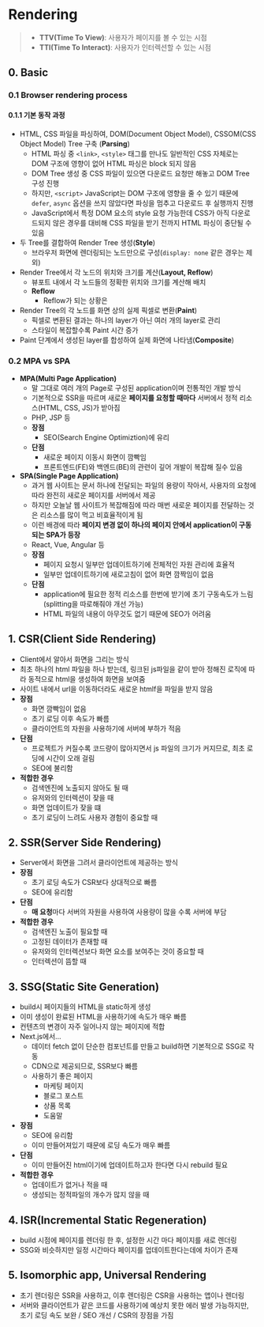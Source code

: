 # Rendering
> - **TTV(Time To View)**: 사용자가 페이지를 볼 수 있는 시점
> - **TTI(Time To Interact)**: 사용자가 인터렉션할 수 있는 시점
## 0. Basic
### 0.1 Browser rendering process
#### 0.1.1 기본 동작 과정
- HTML, CSS 파일을 파싱하여, DOM(Document Object Model), CSSOM(CSS Object Model) Tree 구축 (**Parsing**)
  - HTML 파싱 중 `<link>`, `<style>` 태그를 만나도 일반적인 CSS 자체로는 DOM 구조에 영향이 없어 HTML 파싱은 block 되지 않음
  - DOM Tree 생성 중 CSS 파일이 있으면 다운로드 요청만 해놓고 DOM Tree 구성 진행
  - 하지만, `<script>` JavaScript는 DOM 구조에 영향을 줄 수 있기 때문에 `defer`, `async` 옵션을 쓰지 않았다면 파싱을 멈추고 다운로드 후 실행까지 진행
  - JavaScript에서 특정 DOM 요소의 style 요청 가능한데 CSS가 아직 다운로드되지 않은 경우를 대비해 CSS 파일을 받기 전까지 HTML 파싱이 중단될 수 있음
- 두 Tree를 결합하여 Render Tree 생성(**Style**)
  - 브라우저 화면에 렌더링되는 노드만으로 구성(`display: none` 같은 경우는 제외)
- Render Tree에서 각 노드의 위치와 크기를 계산(**Layout, Reflow**)
  - 뷰포트 내에서 각 노드들의 정확한 위치와 크기를 계산해 배치
  - **Reflow**
    - Reflow가 되는 상황은 
- Render Tree의 각 노드를 화면 상의 실제 픽셀로 변환(**Paint**)
  - 픽셀로 변환된 결과는 하나의 layer가 아닌 여러 개의 layer로 관리
  - 스타일이 복잡할수록 Paint 시간 증가
- Paint 단계에서 생성된 layer를 합성하여 실제 화면에 나타냄(**Composite**)

### 0.2 MPA vs SPA
- **MPA(Multi Page Application)**
  - 말 그대로 여러 개의 Page로 구성된 application이며 전통적인 개발 방식
  - 기본적으로 SSR을 따르며 새로운 **페이지를 요청할 때마다** 서버에서 정적 리소스(HTML, CSS, JS)가 받아짐
  - PHP, JSP 등
  - **장점**
    - SEO(Search Engine Optimiztion)에 유리
  - **단점**
    - 새로운 페이지 이동시 화면이 깜빡임
    - 프론트엔드(FE)와 백엔드(BE)의 관련이 깊어 개발이 복잡해 질수 있음
- **SPA(Single Page Application)**
  - 과거 웹 사이트는 문서 하나에 전달되는 파일의 용량이 작아서, 사용자의 요청에 따라 완전히 새로운 페이지를 서버에서 제공
  - 하지만 오늘날 웹 사이트가 복잡해짐에 따라 매번 새로운 페이지를 전달하는 것은 리소스를 많이 먹고 비효율적이게 됨
  - 이런 배경에 따라 **페이지 변경 없이 하나의 페이지 안에서 application이 구동되는 SPA가 등장**
  - React, Vue, Angular 등
  - **장점**
    - 페이지 요청시 일부만 업데이트하기에 전체적인 자원 관리에 효율적
    - 일부만 업데이트하기에 새로고침이 없어 화면 깜짝임이 없음
  - **단점**
    - application에 필요한 정적 리소스를 한번에 받기에 초기 구동속도가 느림(splitting을 따로해줘야 개선 가능)
    - HTML 파일의 내용이 아무것도 없기 때문에 SEO가 어려움
## 1. CSR(Client Side Rendering)
- Client에서 알아서 화면을 그리는 방식
- 최초 하나의 html 파일을 하나 받는데, 링크된 js파일을 같이 받아 정해진 로직에 따라 동적으로 html을 생성하여 화면을 보여줌
- 사이트 내에서 url을 이동하더라도 새로운 htmlf을 파일을 받지 않음
- **장점**
  - 화면 깜빡임이 없음
  - 초기 로딩 이후 속도가 빠름
  - 클라이언트의 자원을 사용하기에 서버에 부하가 적음
- **단점**
  - 프로젝트가 커질수록 코드량이 많아지면서 js 파일의 크기가 커지므로, 최초 로딩에 시간이 오래 걸림
  - SEO에 불리함
- **적합한 경우**
  - 검색엔진에 노출되지 않아도 될 때
  - 유저와의 인터렉션이 잦을 때
  - 화면 업데이트가 잦을 떄
  - 초기 로딩이 느려도 사용자 경험이 중요할 때
## 2. SSR(Server Side Rendering)
- Server에서 화면을 그려서 클라이언트에 제공하는 방식
- **장점**
  - 초기 로딩 속도가 CSR보다 상대적으로 빠름
  - SEO에 유리함
- **단점**
  - **매 요청**마다 서버의 자원을 사용하여 사용량이 많을 수록 서버에 부담
- **적합한 경우**
  - 검색엔진 노출이 필요할 때
  - 고정된 데이터가 존재할 때
  - 유저와의 인터렉션보다 화면 요소를 보여주는 것이 중요할 때
  - 인터렉션이 뜸할 때
## 3. SSG(Static Site Generation)
- build시 페이지들의 HTML을 static하게 생성
- 이미 생성이 완료된 HTML을 사용하기에 속도가 매우 빠름
- 컨텐츠의 변경이 자주 일어나지 않는 페이지에 적합
- Next.js에서...
  - 데이터 fetch 없이 단순한 컴포넌트를 만들고 build하면 기본적으로 SSG로 작동
  - CDN으로 제공되므로, SSR보다 빠름
  - 사용하기 좋은 페이지
    - 마케팅 페이지
    - 블로그 포스트
    - 상품 목록
    - 도움말
- **장점**
  - SEO에 유리함
  - 이미 만들어져있기 때문에 로딩 속도가 매우 빠름
- **단점**
  - 이미 만들어진 html이기에 업데이트하고자 한다면 다시 rebuild 필요
- **적합한 경우**
  - 업데이트가 없거나 적을 때
  - 생성되는 정적파일의 개수가 많지 않을 때
## 4. ISR(Incremental Static Regeneration)
- build 시점에 페이지를 렌더링 한 후, 설정한 시간 마다 페이지를 새로 렌더링
- SSG와 비슷하지만 일정 시간마다 페이지를 업데이트한다는데에 차이가 존재
## 5. Isomorphic app, Universal Rendering
- 초기 렌더링은 SSR을 사용하고, 이후 렌더링은 CSR을 사용하는 앱이나 렌더링
- 서버와 클라이언트가 같은 코드를 사용하기에 예상치 못한 에러 발생 가능하지만, 초기 로딩 속도 보완 / SEO 개선 / CSR의 장점을 가짐